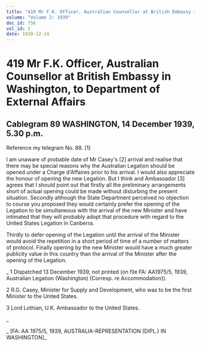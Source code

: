 ```yaml
---
title: "419 Mr F.K. Officer, Australian Counsellor at British Embassy in Washington, to Department of External Affairs"
volume: "Volume 2: 1939"
doc_id: 756
vol_id: 2
date: 1939-12-14
---
```


# 419 Mr F.K. Officer, Australian Counsellor at British Embassy in Washington, to Department of External Affairs

## Cablegram 89 WASHINGTON, 14 December 1939, 5.30 p.m.

Reference my telegram No. 88. [1]

I am unaware of probable date of Mr Casey's [2] arrival and realise that there may be special reasons why the Australian Legation should be opened under a Charge d'Affaires prior to his arrival. I would also appreciate the honour of opening the new Legation. But I think and Ambassador [3] agrees that I should point out that firstly all the preliminary arrangements short of actual opening could be made without disturbing the present situation. Secondly although the State Department perceived no objection to course you proposed they would certainly prefer the opening of the Legation to be simultaneous with the arrival of the new Minister and have intimated that they will probably adopt that procedure with regard to the United States Legation in Canberra.

Thirdly to defer opening of the Legation until the arrival of the Minister would avoid the repetition in a short period of time of a number of matters of protocol. Finally opening by the new Minister would have a much greater publicity value in this country than the arrival of the Minister after the opening of the Legation.

_ 1 Dispatched 13 December 1939, not printed (on file FA: AA1975/5, 1939, Australian Legation (Washington) (Corresp. re Accommodation)).

2 R.G. Casey, Minister for Supply and Development, who was to be the first Minister to the United States.

3 Lord Lothian, U.K. Ambassador to the United States.

_

_ [FA: AA 1975/5, 1939, AUSTRALIA-REPRESENTATION (DIPL.) IN WASHINGTON]_
